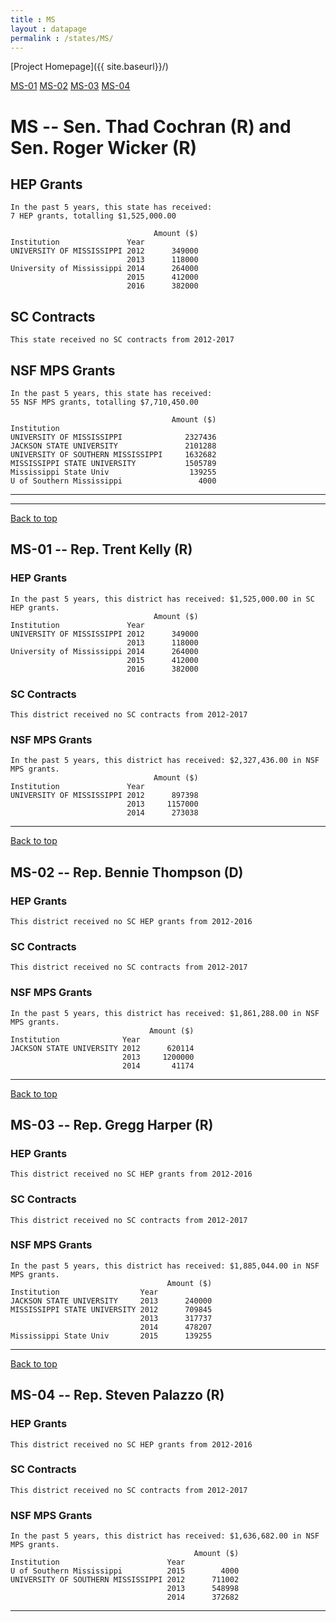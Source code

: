```yaml
---
title : MS
layout : datapage
permalink : /states/MS/
---
```

<a name="top"></a>
[Project Homepage]({{ site.baseurl}}/)


[MS-01](#MS-01)  [MS-02](#MS-02)  [MS-03](#MS-03)  [MS-04](#MS-04)  

# MS -- Sen. Thad Cochran (R) and  Sen. Roger Wicker (R)
## HEP Grants
```
In the past 5 years, this state has received:
7 HEP grants, totalling $1,525,000.00
 
                                Amount ($)
Institution               Year            
UNIVERSITY OF MISSISSIPPI 2012      349000
                          2013      118000
University of Mississippi 2014      264000
                          2015      412000
                          2016      382000
```
## SC Contracts
```
This state received no SC contracts from 2012-2017
```
## NSF MPS Grants
```
In the past 5 years, this state has received:
55 NSF MPS grants, totalling $7,710,450.00
 
                                    Amount ($)
Institution                                   
UNIVERSITY OF MISSISSIPPI              2327436
JACKSON STATE UNIVERSITY               2101288
UNIVERSITY OF SOUTHERN MISSISSIPPI     1632682
MISSISSIPPI STATE UNIVERSITY           1505789
Mississippi State Univ                  139255
U of Southern Mississippi                 4000
```
---
---
<a name="MS-01"></a>
[Back to top](#top)
## MS-01 -- Rep. Trent Kelly (R)
### HEP Grants
```
In the past 5 years, this district has received: $1,525,000.00 in SC HEP grants.
                                Amount ($)
Institution               Year            
UNIVERSITY OF MISSISSIPPI 2012      349000
                          2013      118000
University of Mississippi 2014      264000
                          2015      412000
                          2016      382000
```
### SC Contracts
```
This district received no SC contracts from 2012-2017
```
### NSF MPS Grants
```
In the past 5 years, this district has received: $2,327,436.00 in NSF MPS grants.
                                Amount ($)
Institution               Year            
UNIVERSITY OF MISSISSIPPI 2012      897398
                          2013     1157000
                          2014      273038
```
---
<a name="MS-02"></a>
[Back to top](#top)
## MS-02 -- Rep. Bennie Thompson (D)
### HEP Grants
```
This district received no SC HEP grants from 2012-2016
```
### SC Contracts
```
This district received no SC contracts from 2012-2017
```
### NSF MPS Grants
```
In the past 5 years, this district has received: $1,861,288.00 in NSF MPS grants.
                               Amount ($)
Institution              Year            
JACKSON STATE UNIVERSITY 2012      620114
                         2013     1200000
                         2014       41174
```
---
<a name="MS-03"></a>
[Back to top](#top)
## MS-03 -- Rep. Gregg Harper (R)
### HEP Grants
```
This district received no SC HEP grants from 2012-2016
```
### SC Contracts
```
This district received no SC contracts from 2012-2017
```
### NSF MPS Grants
```
In the past 5 years, this district has received: $1,885,044.00 in NSF MPS grants.
                                   Amount ($)
Institution                  Year            
JACKSON STATE UNIVERSITY     2013      240000
MISSISSIPPI STATE UNIVERSITY 2012      709845
                             2013      317737
                             2014      478207
Mississippi State Univ       2015      139255
```
---
<a name="MS-04"></a>
[Back to top](#top)
## MS-04 -- Rep. Steven Palazzo (R)
### HEP Grants
```
This district received no SC HEP grants from 2012-2016
```
### SC Contracts
```
This district received no SC contracts from 2012-2017
```
### NSF MPS Grants
```
In the past 5 years, this district has received: $1,636,682.00 in NSF MPS grants.
                                         Amount ($)
Institution                        Year            
U of Southern Mississippi          2015        4000
UNIVERSITY OF SOUTHERN MISSISSIPPI 2012      711002
                                   2013      548998
                                   2014      372682
```
---
